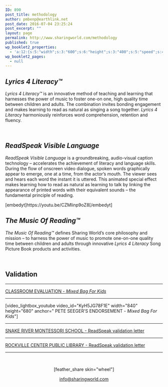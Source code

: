 ```yaml
---
ID: 890
post_title: methodology
author: pmbenp@earthlink.net
post_date: 2016-07-04 23:25:24
post_excerpt: ""
layout: page
permalink: http://www.sharingworld.com/methodology
published: true
wp_booklet2_properties:
  - 'a:12:{s:5:"width";s:3:"600";s:6:"height";s:3:"400";s:5:"speed";s:4:"1000";s:5:"delay";s:4:"5000";s:9:"direction";s:3:"LTR";s:14:"arrows_enabled";b:0;s:20:"page_numbers_enabled";b:1;s:14:"cover_behavior";s:4:"open";s:7:"padding";s:2:"10";s:18:"thumbnails_enabled";b:0;s:13:"popup_enabled";s:0:"";s:5:"theme";s:7:"default";}'
wp_booklet2_pages:
  - null
---
```

<h2><em>Lyrics 4 Literacy™</em></h2>
<em>Lyrics 4 Literacy™</em> is an innovative method of teaching and learning that harnesses the power of music to foster one-on one, high quality time between children and adults. The combination invites bonding engagement and makes learning to read as natural as singing a song together. <em>Lyrics 4 Literacy</em> harmoniously reinforces word comprehension, retention and fluency.

&nbsp;
<h2><em>ReadSpeak Visible Language</em></h2>
<p style="text-align: left;"><em>ReadSpeak Visible Language</em> is a groundbreaking, audio-visual caption technology – accelerates the achievement of literacy and language skills.<br/>
During the flow of onscreen video dialogue, spoken words graphically appear to emerge, one at a time, from the actor’s mouth. The viewer sees and hears each word the instant it is uttered. This animated special effect makes learning how to read as natural as learning to talk by linking the appearance of printed words with their equivalent sounds – the fundamental principle of reading.
</p>
[embedyt]https://youtu.be/CZMlinp9oZ8[/embedyt]
&nbsp;
<h2><em>The Music Of Reading™</em></h2>
<p style="text-align: left;"><em>The Music Of Reading™</em> defines Sharing World’s core philosophy and mission – to harness the power of music to promote one-on-one quality time between children and adults through innovative <em>Lyrics 4 Literacy</em> Song Picture Book products and activities.</p>
&nbsp;
<h2>Validation</h2>
<hr/>
<p style="text-align: left;"><a href="http://www.sharingworld.com/wp-content/uploads/2016/03/Classroom-Evaluation.pdf" rel="">CLASSROOM EVALUATION - <em>Mixed Bag For Kids</em></a></p>
<hr/>
<p style="text-align: left;">[video_lightbox_youtube video_id="KyH5JG78F1E" width="840" height="680" anchor=" PETE SEEGER'S ENDORSEMENT - <em>Mixed Bag For Kids</em>"]</p>
<hr />
<p style="text-align: left;"><a href="http://www.sharingworld.com/wp-content/uploads/2016/02/validation_snake_river.pdf" target="_blank">SNAKE RIVER MONTESSORI SCHOOL - ReadSpeak validation letter</a></p>

<hr />
<p style="text-align: left;"><a href="http://www.sharingworld.com/wp-content/uploads/2016/03/RockvilleCenterPL.pdf" rel="">ROCKVILLE CENTER PUBLIC LIBRARY - ReadSpeak validation letter </a></p>
<hr>
</br>
<p style="text-align: center;">[feather_share skin="wheel"]</p>
<p style="text-align: center;"><a href="mailto:info@sharingworld.com">info@sharingworld.com</a></p>